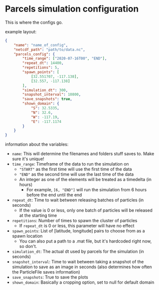 # Parcels simulation configuration

This is where the configs go.

example layout:

```json
{
	"name": "name_of_config",
	"netcdf_path": "path/to/data.nc",
	"parcels_config": {
		"time_range": ["2020-07-16T00", "END"],
		"repeat_dt": 14400,
		"repetitions": 5,
		"spawn_points": [
			[32.551707, -117.138],
			[32.557, -117.138]
		],
		"simulation_dt": 300,
		"snapshot_interval": 10800,
		"save_snapshots": true,
		"shown_domain": {
			"S": 32.5335,
		    "N": 32.6,
		    "W": -117.19,
		    "E": -117.1174
		}
	}
}
```

information about the variables:

- `name`: This will determine the filenames and folders stuff saves to. Make sure it's unique!
- `time_range`: Timeframe of the data to run the simulation on
	- `"START"` as the first time will use the first time of the data
	- `"END"` as the second time will use the last time of the data
	- An integer as one of the elements will be treated as a timedelta (in hours)
		- For example, `[6, "END"]` will run the simulation from 6 hours before the end until the
		end
- `repeat_dt`: Time to wait between releasing batches of particles (in seconds)
	- If the value is 0 or less, only one batch of particles will be released at the starting time
- `repetitions`: Number of times to spawn the cluster of particles
	- If `repeat_dt` is 0 or less, this parameter will have no effect
- `spawn_points`: List of [latitude, longitude] pairs to choose from as a spawn location
	- You can also put a path to a .mat file, but it's hardcoded right now, so don't.
- `simulation_dt`: The actual dt used by parcels for the simulation (in seconds)
- `snapshot_interval`: Time to wait between taking a snapshot of the simulation to save as an image
in seconds (also determines how often the ParticleFile saves information)
- `save_snapshots`: True to save the plots
- `shown_domain`: Basically a cropping option, set to null for default domain
